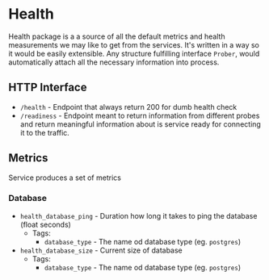 # Health

Health package is a a source of all the default metrics and health measurements we may like to get from the services.
It's written in a way so it would be easily extensible. Any structure fulfilling interface `Prober`, would automatically attach all the necessary information into process.


## HTTP Interface

- `/health` - Endpoint that always return 200 for dumb health check
- `/readiness` - Endpoint meant to return information from different probes and return meaningful information about is service ready for connecting it to the traffic.

## Metrics
Service produces a set of metrics

### Database
- `health_database_ping` - Duration how long it takes to ping the database (float seconds)
    - Tags:
        - `database_type` - The name od database type (eg. `postgres`)
- `health_database_size` - Current size of database
    - Tags:
        - `database_type` - The name od database type (eg. `postgres`)
